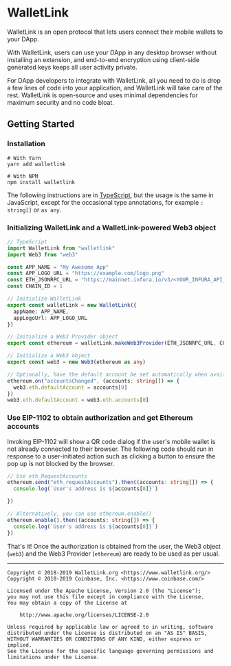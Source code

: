 WalletLink
==========

WalletLink is an open protocol that lets users connect their mobile wallets to
your DApp.

With WalletLink, users can use your DApp in any desktop browser without
installing an extension, and end-to-end encryption using client-side generated
keys keeps all user activity private.

For DApp developers to integrate with WalletLink, all you need to do is drop a
few lines of code into your application, and WalletLink will take care of the
rest. WalletLink is open-source and uses minimal dependencies for maximum
security and no code bloat.

## Getting Started

### Installation

```shell
# With Yarn
yarn add walletlink

# With NPM
npm install walletlink
```

The following instructions are in [TypeScript](https://www.typescriptlang.org/),
but the usage is the same in JavaScript, except for the occasional type
annotations, for example `: string[]` or `as any`.

### Initializing WalletLink and a WalletLink-powered Web3 object

```typescript
// TypeScript
import WalletLink from "walletlink"
import Web3 from "web3"

const APP_NAME = "My Awesome App"
const APP_LOGO_URL = "https://example.com/logo.png"
const ETH_JSONRPC_URL = "https://mainnet.infura.io/v3/<YOUR_INFURA_API_KEY>"
const CHAIN_ID = 1

// Initialize WalletLink
export const walletLink = new WalletLink({
  appName: APP_NAME,
  appLogoUrl: APP_LOGO_URL
})

// Initialize a Web3 Provider object
export const ethereum = walletLink.makeWeb3Provider(ETH_JSONRPC_URL, CHAIN_ID)

// Initialize a Web3 object
export const web3 = new Web3(ethereum as any)

// Optionally, have the default account be set automatically when available
ethereum.on("accountsChanged", (accounts: string[]) => {
  web3.eth.defaultAccount = accounts[0]
})
web3.eth.defaultAccount = web3.eth.accounts[0]
```

### Use EIP-1102 to obtain authorization and get Ethereum accounts

Invoking EIP-1102 will show a QR code dialog if the user's mobile wallet is not
already connected to their browser. The following code should run in response to
a user-initiated action such as clicking a button to ensure the pop up is not
blocked by the browser.

```typescript
// Use eth_RequestAccounts
ethereum.send("eth_requestAccounts").then((accounts: string[]) => {
  console.log(`User's address is ${accounts[0]}`)

})

// Alternatively, you can use ethereum.enable()
ethereum.enable().then((accounts: string[]) => {
  console.log(`User's address is ${accounts[0]}`)
})
```

That's it! Once the authorization is obtained from the user, the Web3 object
(`web3`) and the Web3 Provider (`ethereum`) are ready to be used as per usual.

- - -
```
Copyright © 2018-2019 WalletLink.org <https://www.walletlink.org/>
Copyright © 2018-2019 Coinbase, Inc. <https://www.coinbase.com/>

Licensed under the Apache License, Version 2.0 (the "License");
you may not use this file except in compliance with the License.
You may obtain a copy of the License at

    http://www.apache.org/licenses/LICENSE-2.0

Unless required by applicable law or agreed to in writing, software
distributed under the License is distributed on an "AS IS" BASIS,
WITHOUT WARRANTIES OR CONDITIONS OF ANY KIND, either express or implied.
See the License for the specific language governing permissions and
limitations under the License.
```

